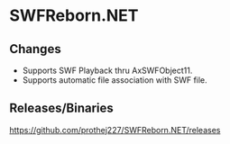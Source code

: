 # SWFReborn.NET
## Changes 
- Supports SWF Playback thru AxSWFObject11. 
- Supports automatic file association with SWF file.
## Releases/Binaries
https://github.com/prothej227/SWFReborn.NET/releases
